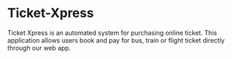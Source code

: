 # Ticket-Xpress
Ticket Xpress is an automated system for purchasing online ticket. This application allows users book and pay for bus, train or flight ticket directly through our web app.
